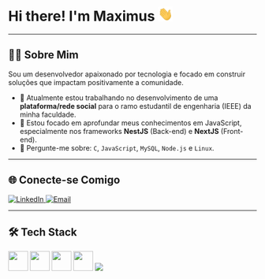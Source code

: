 # Hi there! I'm Maximus <img src="https://raw.githubusercontent.com/ABSphreak/ABSphreak/master/gifs/Hi.gif" width="30px">

---

## 👨‍💻 Sobre Mim

<p align="left">
  Sou um desenvolvedor apaixonado por tecnologia e focado em construir soluções que impactam positivamente a comunidade.
</p>

- 🔭 Atualmente estou trabalhando no desenvolvimento de uma **plataforma/rede social** para o ramo estudantil de engenharia (IEEE) da minha faculdade.
- 🌱 Estou focado em aprofundar meus conhecimentos em JavaScript, especialmente nos frameworks **NestJS** (Back-end) e **NextJS** (Front-end).
- 💬 Pergunte-me sobre: `C`, `JavaScript`, `MySQL`, `Node.js` e `Linux`.

---

## 🌐 Conecte-se Comigo

<p align="left">
  <a href="https://www.linkedin.com/in/miguel-maximus-rodrigues-oliveira-4a17a531a/" target="_blank">
    <img src="https://img.shields.io/badge/LinkedIn-0077B5?style=for-the-badge&logo=linkedin&logoColor=white" alt="LinkedIn"/>
  </a>
  <a href="mailto:maximusmiguel68@gmail.com" target="_blank">
    <img src="https://img.shields.io/badge/Email-D14836?style=for-the-badge&logo=gmail&logoColor=white" alt="Email"/>
  </a>
</p>

---

## 🛠️ Tech Stack

<p align="left">
  <img src="https://skillicons.dev/icons?i=c" width="40" height="40"/>
  <img src="https://skillicons.dev/icons?i=javascript" width="40" height="40"/>
  <img src="https://skillicons.dev/icons?i=nodejs" width="40" height="40"/>
  <img src="https://skillicons.dev/icons?i=nextjs" width="40" height="40"/>
  <img src="https://skillicons.dev/icons?i=nestjs" width
